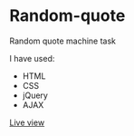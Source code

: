 # Random-quote
Random quote machine task

I have used: 
- HTML
- CSS
- jQuery
- AJAX

[Live view](http://http://nataliamazurczak.pl/Random-quote/)
